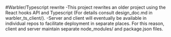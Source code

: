 #Warbler/Typescript rewrite
-This project rewrites an older project using the React hooks API and Typescript (For details consult design_doc.md in warbler_ts_client/).
-Server and client will eventually be available in individual repos to facilitate deployment in separate places.  For this reason, client and server maintain separate node_modules/ and package.json files.